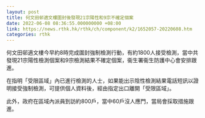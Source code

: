 ```yaml
---
layout: post
title: 何文田邨適文樓圍封後發現21宗陽性和9宗不確定個案
date: 2022-06-08 08:36:55.000000000 +08:00
link: https://news.rthk.hk/rthk/ch/component/k2/1652057-20220608.htm
categories: rthk
---
```


​何文田邨適文樓今早約8時完成圍封強制檢測行動，有約1800人接受檢測，當中共發現21宗陽性檢測個案和9宗檢測結果不確定個案，衞生署衞生防護中心會安排跟進。

在指明「受限區域」內已進行檢測的人士，如果能出示陰性檢測結果電話短訊以證明接受強制檢測，可提供個人資料後，經由指定出口離開「受限區域」。

此外，政府在區域內派員到訪約800戶，當中60戶沒人應門，當局會採取措施跟進。
